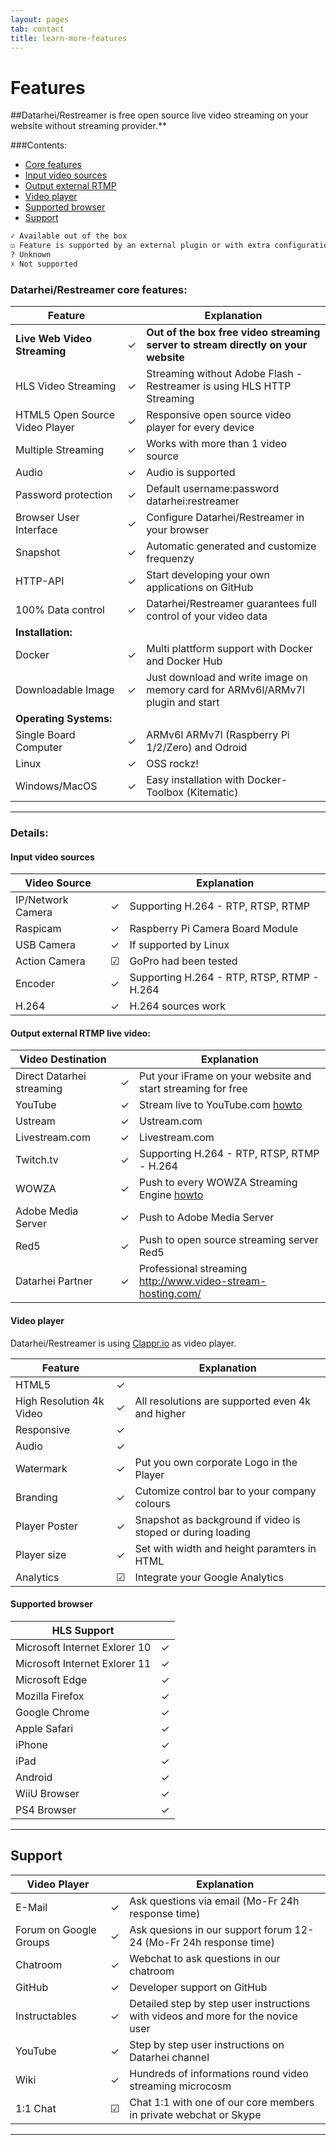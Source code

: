 ```yaml
---
layout: pages
tab: contact
title: learn-more-features
---
```

# Features
##Datarhei/Restreamer is free open source live video streaming on your website without streaming provider.**

###Contents:  
* [Core features](#datarhei-restreamer-core-features)  
* [Input video sources](#input-video-sources)  
* [Output external RTMP](#output-external-rtmp-live-video)  
* [Video player](#video-player)  
* [Supported browser](#supported-browser)  
* [Support](#support)    


```sh
✓ Available out of the box  
☑ Feature is supported by an external plugin or with extra configuration but not of the box  
? Unknown  
☓ Not supported  
```

### Datarhei/Restreamer core features:

| Feature                       |   | Explanation                                       |
|-------------------------------|---|---------------------------------------------------|
| **Live Web Video Streaming**  | ✓ | **Out of the box free video streaming server to stream directly on your website**|
| HLS Video Streaming           | ✓ | Streaming without Adobe Flash - Restreamer is using HLS HTTP Streaming|
| HTML5 Open Source Video Player| ✓ | Responsive open source video player for every device|
| Multiple Streaming            | ✓ | Works with more than 1 video source               |
| Audio                         | ✓ | Audio is supported                                |
| Password protection           | ✓ | Default username:password datarhei:restreamer     |
| Browser User Interface        | ✓ | Configure Datarhei/Restreamer in your browser     |
| Snapshot                      | ✓ | Automatic generated and customize frequenzy       |
| HTTP-API                      | ✓ | Start developing your own applications on GitHub  |
| 100% Data control             | ✓ | Datarhei/Restreamer guarantees full control of your video data|
| **Installation:**                                                                     |
| Docker                        | ✓ | Multi plattform support with Docker and Docker Hub|
| Downloadable Image            | ✓ | Just download and write image on memory card for ARMv6l/ARMv7l plugin and start|
| **Operating Systems:**                                                                |
| Single Board Computer         | ✓ | ARMv6l ARMv7l (Raspberry Pi 1/2/Zero) and Odroid  |
| Linux                         | ✓ | OSS rockz!                                        |
| Windows/MacOS                 | ✓ | Easy installation with Docker-Toolbox (Kitematic) |

---
### Details:
#### Input video sources

| Video Source                  |   | Explanation                                       |
|-------------------------------|---|---------------------------------------------------|
| IP/Network Camera             | ✓ | Supporting H.264 - RTP, RTSP, RTMP                |
| Raspicam                      | ✓ | Raspberry Pi Camera Board Module                  |
| USB Camera                    | ✓ | If supported by Linux                             |
| Action Camera                 | ☑ | GoPro had been tested                             |
| Encoder                       | ✓ | Supporting H.264 - RTP, RTSP, RTMP - H.264        |
| H.264                         | ✓ | H.264 sources work                                | 


#### Output external RTMP live video:

| Video Destination             |   | Explanation                                       |
|-------------------------------|---|---------------------------------------------------|
| Direct Datarhei streaming     | ✓ | Put your iFrame on your website and start streaming for free|
| YouTube                       | ✓ | Stream live to YouTube.com [howto](../restreamer/docs/guides-youtube.html)|
| Ustream                       | ✓ | Ustream.com                                       |
| Livestream.com                | ✓ | Livestream.com                                    |
| Twitch.tv                     | ✓ | Supporting H.264 - RTP, RTSP, RTMP - H.264        |
| WOWZA                         | ✓ | Push to every WOWZA Streaming Engine [howto](../docs/guides-push-to-wowza.html)|
| Adobe Media Server            | ✓ | Push to Adobe Media Server                        |
| Red5                          | ✓ | Push to open source streaming server Red5         |
| Datarhei Partner              | ✓ | Professional streaming <a target= "_blank" href="http://www.video-stream-hosting.com/">http://www.video-stream-hosting.com/</a>|

#### Video player
Datarhei/Restreamer is using <a target= "_blank" href="http://clappr.io">Clappr.io</a> as video player. 

| Feature                       |   | Explanation                                                 |
|-------------------------------|---|-------------------------------------------------------------|
| HTML5                         | ✓ |                                                             |
| High Resolution 4k Video      | ✓ | All resolutions are supported even 4k and higher            |
| Responsive                    | ✓ |                                                             |
| Audio                         | ✓ |                                                             |
| Watermark                     | ✓ | Put you own corporate Logo in the Player                    |
| Branding                      | ✓ | Cutomize control bar to your company colours                |
| Player Poster                 | ✓ | Snapshot as background if video is stoped or during loading |
| Player size                   | ✓ | Set with width and height paramters in HTML                 |
| Analytics                     | ☑ | Integrate your Google Analytics                             |

#### Supported browser

| HLS Support                   |   | 
|-------------------------------|---|
| Microsoft Internet Exlorer 10 | ✓ | 
| Microsoft Internet Exlorer 11 | ✓ | 
| Microsoft Edge                | ✓ |  
| Mozilla Firefox               | ✓ |  
| Google Chrome                 | ✓ |  
| Apple Safari                  | ✓ |  
| iPhone                        | ✓ |  
| iPad                          | ✓ |  
| Android                       | ✓ |  
| WiiU Browser                  | ✓ |  
| PS4 Browser                   | ✓ |  

---
## Support

| Video Player                  |   | Explanation                                                 |
|-------------------------------|---|-------------------------------------------------------------|
| E-Mail                        | ✓ | Ask questions via email (Mo-Fr 24h response time)           |
| Forum on Google Groups        | ✓ | Ask quesions in our support forum 12-24 (Mo-Fr 24h response time)|
| Chatroom                      | ✓ | Webchat to ask questions in our chatroom                    |
| GitHub                        | ✓ | Developer support on GitHub                                 |
| Instructables                 | ✓ | Detailed step by step user instructions with videos and more for the novice user|
| YouTube                       | ✓ | Step by step user instructions on Datarhei channel          |
| Wiki                          | ✓ | Hundreds of informations round video streaming microcosm    |
| 1:1 Chat                      | ☑ | Chat 1:1 with one of our core members in private webchat or Skype|

---